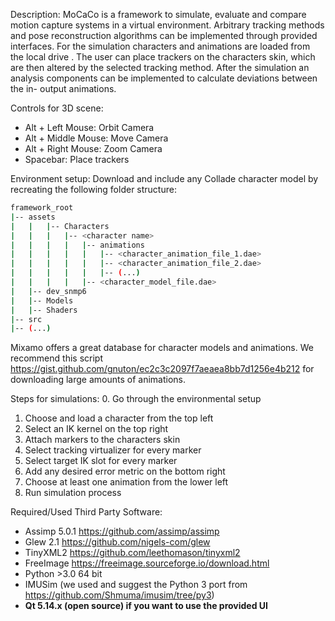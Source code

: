 Description:
MoCaCo is a framework to simulate, evaluate and compare motion capture systems in a virtual environment. Arbitrary tracking methods and pose reconstruction algorithms can be implemented through provided interfaces. For the simulation characters and animations are loaded from the local drive . The user can place trackers on the characters skin, which are then altered by the selected tracking method. After the simulation an analysis components can be implemented to calculate deviations between the in- output animations.

Controls for 3D scene:
- Alt + Left Mouse: Orbit Camera
- Alt + Middle Mouse: Move Camera
- Alt + Right Mouse: Zoom Camera
- Spacebar: Place trackers

Environment setup:
Download and include any Collade character model by recreating the following folder structure:

```bash
framework_root
|-- assets
|   |   |-- Characters
|   |   |   |-- <character name>
|   |   |   |   |-- animations
|   |   |   |   |   |-- <character_animation_file_1.dae>
|   |   |   |   |   |-- <character_animation_file_2.dae>
|   |   |   |   |   |-- (...)
|   |   |   |   |-- <character_model_file.dae>
|   |-- dev_snmp6
|   |-- Models
|   |-- Shaders
|-- src
|-- (...)
```

Mixamo offers a great database for character models and animations. We recommend this script https://gist.github.com/gnuton/ec2c3c2097f7aeaea8bb7d1256e4b212 for downloading large amounts of animations.

Steps for simulations:
0. Go through the environmental setup
1. Choose and load a character from the top left
2. Select an IK kernel on the top right
3. Attach markers to the characters skin
4. Select tracking virtualizer for every marker
5. Select target IK slot for every marker
6. Add any desired error metric on the bottom right
7. Choose at least one animation from the lower left
8. Run simulation process

Required/Used Third Party Software:
- Assimp 5.0.1 https://github.com/assimp/assimp
- Glew 2.1 https://github.com/nigels-com/glew
- TinyXML2 https://github.com/leethomason/tinyxml2
- FreeImage https://freeimage.sourceforge.io/download.html
- Python >3.0 64 bit
- IMUSim (we used and suggest the Python 3 port from https://github.com/Shmuma/imusim/tree/py3)
- **Qt 5.14.x (open source) if you want to use the provided UI**

